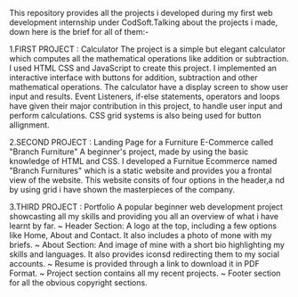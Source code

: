 This repository provides all the projects i developed during my first web development internship under CodSoft.Talking about the projects i made, down here is the brief for all of them:-

1.FIRST PROJECT : Calculator 
        The project is a simple but elegant calculator which computes all the mathematical operations like addition or subtraction.
        I used HTML CSS and JavaScript to create this project.
        I implemented an interactive interface with buttons for addition, subtraction and other mathematical operations.
        The calculator have a display screen to show user input and results.
        Event Listeners, if-else statements, operators and loops have given their major contribution in this project, to handle user input and perform calculations.
        CSS grid systems is also being used for button allignment.

2.SECOND PROJECT : Landing Page for a Furniture E-Commerce called "Branch Furniture"
        A beginner's project, made by using the basic knowledge of HTML and CSS.
        I developed a Furnitue Ecommerce named "Branch Furnitures" which is a static website and provides you a frontal view of the website.
        This website consits of four options in the header,a nd by using grid i have shown the masterpieces of the company.

3.THIRD PROJECT : Portfolio
        A popular beginner web development project showcasting all my skills and providing you all an overview of what i have learnt by far.
        ~ Header Section: A logo at the top, including a few options like Home, About and Contact. It also includes a photo of mone with my briefs.
        ~ About Section: And image of mine with a short bio highlighting my skills and languages. It also provides iconsd redirecting them to my social accounts.
        ~ Resume is provided through a link to download it in PDF Format.
        ~ Project section contains all my recent projects.
        ~ Footer section for all the obvious copyright sections.
